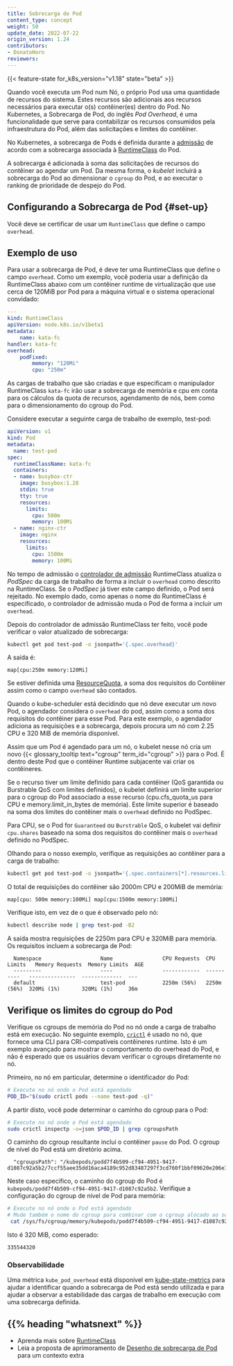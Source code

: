 ```yaml
---
title: Sobrecarga de Pod 
content_type: concept
weight: 50
update_date: 2022-07-22
origin_version: 1.24
contributors:
- DonatoHorn
reviewers:
---
```


<!-- overview -->

{{< feature-state for_k8s_version="v1.18" state="beta" >}}

Quando você executa um Pod num Nó, o próprio Pod usa uma quantidade de recursos do sistema. Estes
recursos são adicionais aos recursos necessários para executar o(s) contêiner(es) dentro do Pod.
No Kubernetes, a Sobrecarga de Pod, do inglês _Pod Overhead_, é uma funcionalidade que serve para contabilizar os recursos consumidos pela
infraestrutura do Pod, além das solicitações e limites do contêiner.





<!-- body -->

No Kubernetes, a sobrecarga de Pods é definida durante a 
[admissão](/docs/reference/access-authn-authz/extensible-admission-controllers/#what-are-admission-webhooks)
de acordo com a sobrecarga associada à
[RuntimeClass](/docs/concepts/containers/runtime-class/) do Pod.

A sobrecarga é adicionada à soma das solicitações de recursos do contêiner ao agendar um Pod. Da mesma forma, o _kubelet_
incluirá a sobrecarga do Pod ao dimensionar o `cgroup` do Pod, e ao
executar o ranking de prioridade de despejo do Pod.

## Configurando a Sobrecarga de Pod {#set-up}

Você deve se certificar de usar um `RuntimeClass` que define o campo `overhead`.

## Exemplo de uso

Para usar a sobrecarga de Pod, é deve ter uma RuntimeClass que define o campo `overhead`.
Como um exemplo, você poderia usar a definição da RuntimeClass abaixo com um contêiner runtime de virtualização
que use cerca de 120MiB por Pod para a máquina virtual e o sistema operacional convidado:

```yaml
---
kind: RuntimeClass
apiVersion: node.k8s.io/v1beta1
metadata:
    name: kata-fc
handler: kata-fc
overhead:
    podFixed:
        memory: "120Mi"
        cpu: "250m"
```

As cargas de trabalho que são criadas e que especificam o manipulador RuntimeClass `kata-fc` irão
usar a sobrecarga de memória e cpu em conta para os cálculos da quota de recursos, agendamento de nós,
bem como para o dimensionamento do cgroup do Pod.

Considere executar a seguinte carga de trabalho de exemplo, test-pod:

```yaml
apiVersion: v1
kind: Pod
metadata:
  name: test-pod
spec:
  runtimeClassName: kata-fc
  containers:
  - name: busybox-ctr
    image: busybox:1.28
    stdin: true
    tty: true
    resources:
      limits:
        cpu: 500m
        memory: 100Mi
  - name: nginx-ctr
    image: nginx
    resources:
      limits:
        cpu: 1500m
        memory: 100Mi
```

No tempo de admissão o [controlador de admissão](https://kubernetes.io/docs/reference/access-authn-authz/admission-controllers/) RuntimeClass
atualiza o _PodSpec_ da carga de trabalho de forma a incluir o `overhead` como descrito na RuntimeClass. Se o _PodSpec_ já tiver este campo definido,
o Pod será rejeitado. No exemplo dado, como apenas o nome do RuntimeClass é especificado, o controlador de admissão muda o Pod de forma a
incluir um `overhead`.

Depois do controlador de admissão RuntimeClass ter feito, você pode verificar o valor atualizado de sobrecarga:

```bash
kubectl get pod test-pod -o jsonpath='{.spec.overhead}'
```

A saída é:
```
map[cpu:250m memory:120Mi]
```

Se estiver definida uma [ResourceQuota](/docs/concepts/policy/resource-quotas/), a soma dos requisitos do Contêiner assim como 
o campo `overhead` são contados.

Quando o kube-scheduler está decidindo que nó deve executar um novo Pod, o agendador considera o `overhead` do pod,
assim como a soma dos requisitos do contêiner para esse Pod. Para este exemplo, o agendador adiciona as requisições e a sobrecarga, depois procura um nó com 2.25 CPU e 320 MiB de memória disponível.

Assim que um Pod é agendado para um nó, o kubelet nesse nó cria um novo {{< glossary_tooltip text="cgroup" term_id="cgroup" >}}
para o Pod. É dentro deste Pod que o contêiner Runtime subjacente vai criar os contêineres.

Se o recurso tiver um limite definido para cada contêiner (QoS garantida ou Burstrable QoS com limites definidos),
o kubelet definirá um limite superior para o cgroup do Pod associado a esse recurso (cpu.cfs_quota_us para CPU
e memory.limit_in_bytes de memória). Este limite superior é baseado na soma dos limites do contêiner mais o `overhead`
definido no PodSpec.

Para CPU, se o Pod for `Guaranteed` ou `Burstrable` QoS, o kubelet vai definir `cpu.shares` baseado na soma dos
requisitos do contêiner mais o `overhead` definido no PodSpec.

Olhando para o nosso exemplo, verifique as requisições ao contêiner para a carga de trabalho:

```bash
kubectl get pod test-pod -o jsonpath='{.spec.containers[*].resources.limits}'
```

O total de requisições do contêiner são 2000m CPU e 200MiB de memória:

```
map[cpu: 500m memory:100Mi] map[cpu:1500m memory:100Mi]
```

Verifique isto, em vez de o que é observado pelo nó:

```bash
kubectl describe node | grep test-pod -B2
```

A saída mostra requisições de 2250m para CPU e 320MiB para memória. Os requisitos incluem a sobrecarga de Pod:

```
  Namespace                   Name                CPU Requests  CPU Limits   Memory Requests  Memory Limits  AGE
  ---------                   ----                ------------  ----------   ---------------  -------------  ---
  default                     test-pod            2250m (56%)   2250m (56%)  320Mi (1%)       320Mi (1%)     36m
```

## Verifique os limites do cgroup do Pod

Verifique os cgroups de memória do Pod no nó onde a carga de trabalho está em execução. No seguinte exemplo, [`crictl`](https://github.com/kubernetes-sigs/cri-tools/blob/master/docs/crictl.md)
é usado no nó, que fornece uma CLI para CRI-compatíveis contêineres runtime. Isto é um
exemplo avançado para mostrar o comportamento do overhead do Pod, e não é esperado que os usuários devam verificar
o cgroups diretamente no nó.

Primeiro, no nó em particular, determine o identificador do Pod:

```bash
# Execute no nó onde o Pod está agendado
POD_ID="$(sudo crictl pods --name test-pod -q)"
```

A partir disto, você pode determinar o caminho do cgroup para o Pod:

```bash
# Execute no nó onde o Pod está agendado
sudo crictl inspectp -o=json $POD_ID | grep cgroupsPath
```

O caminho do cgroup resultante inclui o contêiner `pause` do Pod. O cgroup de nível do Pod está um diretório acima.

```
  "cgroupsPath": "/kubepods/podd7f4b509-cf94-4951-9417-d1087c92a5b2/7ccf55aee35dd16aca4189c952d83487297f3cd760f1bbf09620e206e7d0c27a"
```

Neste caso especifico, o caminho do cgroup do Pod é `kubepods/podd7f4b509-cf94-4951-9417-d1087c92a5b2`. Verifique a configuração do cgroup de nível de Pod para memória:

```bash
# Execute no nó onde o Pod está agendado
# Mude também o nome do cgroup para combinar com o cgroup alocado ao seu Pod.
 cat /sys/fs/cgroup/memory/kubepods/podd7f4b509-cf94-4951-9417-d1087c92a5b2/memory.limit_in_bytes
```

Isto é 320 MiB, como esperado:

```
335544320
```

### Observabilidade

Uma métrica `kube_pod_overhead` está disponível em [kube-state-metrics](https://github.com/kubernetes/kube-state-metrics)
para ajudar a identificar quando a sobrecarga de Pod está sendo utilizada e para ajudar a observar a estabilidade das cargas de trabalho
em execução com uma sobrecarga definida.

## {{% heading "whatsnext" %}}


* Aprenda mais sobre [RuntimeClass](/docs/concepts/containers/runtime-class/)
* Leia a proposta de aprimoramento de [Desenho de sobrecarga de Pod](https://github.com/kubernetes/enhancements/tree/master/keps/sig-node/688-pod-overhead)
para um contexto extra


